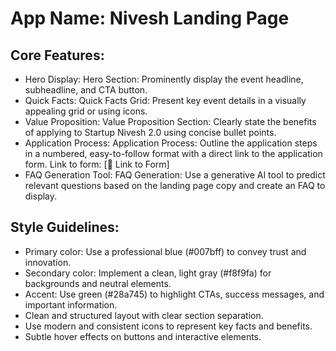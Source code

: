 # **App Name**: Nivesh Landing Page

## Core Features:

- Hero Display: Hero Section: Prominently display the event headline, subheadline, and CTA button.
- Quick Facts: Quick Facts Grid: Present key event details in a visually appealing grid or using icons.
- Value Proposition: Value Proposition Section: Clearly state the benefits of applying to Startup Nivesh 2.0 using concise bullet points.
- Application Process: Application Process: Outline the application steps in a numbered, easy-to-follow format with a direct link to the application form.  Link to form: [🔗 Link to Form]
- FAQ Generation Tool: FAQ Generation: Use a generative AI tool to predict relevant questions based on the landing page copy and create an FAQ to display.

## Style Guidelines:

- Primary color: Use a professional blue (#007bff) to convey trust and innovation.
- Secondary color: Implement a clean, light gray (#f8f9fa) for backgrounds and neutral elements.
- Accent: Use green (#28a745) to highlight CTAs, success messages, and important information.
- Clean and structured layout with clear section separation.
- Use modern and consistent icons to represent key facts and benefits.
- Subtle hover effects on buttons and interactive elements.